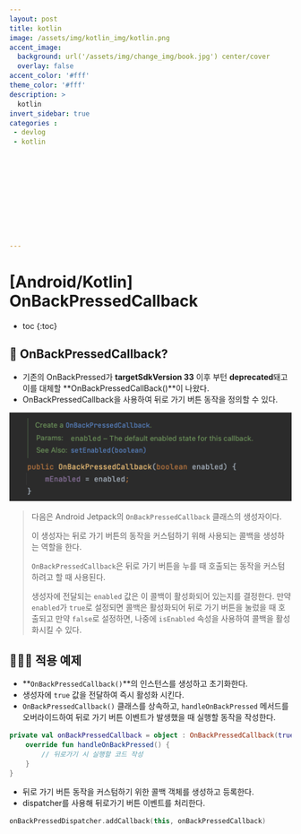 ```yaml
---
layout: post
title: kotlin
image: /assets/img/kotlin_img/kotlin.png
accent_image: 
  background: url('/assets/img/change_img/book.jpg') center/cover
  overlay: false
accent_color: '#fff'
theme_color: '#fff'
description: >
  kotlin
invert_sidebar: true
categories :
 - devlog	
 - kotlin










---
```


# [Android/Kotlin] OnBackPressedCallback



* toc
{:toc}




## 📌 OnBackPressedCallback? 

- 기존의 OnBackPressed가 **targetSdkVersion 33** 이후 부턴 **deprecated**돼고 이를 대체할 **OnBackPressedCallBack()**이 나왔다.
-  OnBackPressedCallback을 사용하여 뒤로 가기 버튼 동작을 정의할 수 있다.



![image-20230830140213209](../../../assets/img/blog/image-20230830140213209.png)

> 다음은 Android Jetpack의 `OnBackPressedCallback` 클래스의 생성자이다.
>
> 이 생성자는 뒤로 가기 버튼의 동작을 커스텀하기 위해 사용되는 콜백을 생성하는 역할을 한다.
>
> `OnBackPressedCallback`은 뒤로 가기 버튼을 누를 때 호출되는 동작을 커스텀하려고 할 때 사용된다.
>
> 생성자에 전달되는 `enabled` 값은 이 콜백이 활성화되어 있는지를 결정한다. 만약 `enabled`가 `true`로 설정되면 콜백은 활성화되어 뒤로 가기 버튼을 눌렀을 때 호출되고 만약 `false`로 설정하면, 나중에 `isEnabled` 속성을 사용하여 콜백을 활성화시킬 수 있다.



## 👨🏻‍💻 적용 예제

- **`OnBackPressedCallback()`**의 인스턴스를 생성하고 초기화한다. 
- 생성자에 `true` 값을 전달하여 즉시 활성화 시킨다. 
-  `OnBackPressedCallback()` 클래스를 상속하고, `handleOnBackPressed` 메서드를 오버라이드하여 뒤로 가기 버튼 이벤트가 발생했을 때 실행할 동작을 작성한다.

```kotlin
private val onBackPressedCallback = object : OnBackPressedCallback(true) {
    override fun handleOnBackPressed() {
        // 뒤로가기 시 실행할 코드 작성
    }
}
```



- 뒤로 가기 버튼 동작을 커스텀하기 위한 콜백 객체를 생성하고 등록한다.
- dispatcher를 사용해 뒤로가기 버튼 이벤트를 처리한다.

```kotlin
onBackPressedDispatcher.addCallback(this, onBackPressedCallback)
```

